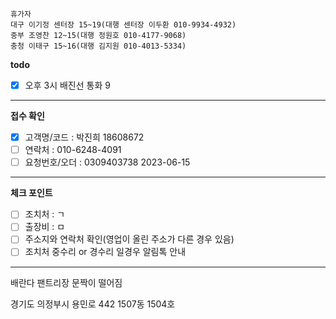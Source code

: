 ```
휴가자
대구 이기정 센터장 15~19(대행 센터장 이두환 010-9934-4932)
중부 조영찬 12~15(대행 정원호 010-4177-9068)
충청 이태구 15~16(대행 김지원 010-4013-5334)
```

**todo**
- [x] 오후 3시 배진선 통화 9
---
**접수 확인**
- [x] 고객명/코드 : 박진희 18608672
- [ ] 연락처 : 010-6248-4091
- [ ] 요청번호/오더 : 0309403738 2023-06-15
---
**체크 포인트**
- [ ] 조치처 : ㄱ
- [ ] 출장비 : ㅁ
- [ ] 주소지와 연락처 확인(영업이 올린 주소가 다른 경우 있음)
- [ ] 조치처 중수리 or 경수리 일경우 알림톡 안내
---

배란다 팬트리장 문짝이 떨어짐

경기도 의정부시 용민로 442 1507동 1504호